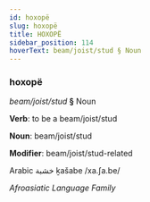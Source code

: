```yaml
---
id: hoxopë
slug: hoxopë
title: HOXOPË
sidebar_position: 114
hoverText: beam/joist/stud § Noun
---
```


### hoxopë

*beam/joist/stud* **§** Noun

**Verb**: to be a beam/joist/stud

**Noun**: beam/joist/stud

**Modifier**: beam/joist/stud-related

Arabic خشبة ḵašabe /xa.ʃa.be/

*Afroasiatic Language Family*